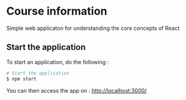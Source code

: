 # Course information

Simple web applicaton for understanding the core concepts of React

## Start the application

To start an application, do the following :

```bash
# Start the application
$ npm start
```

You can then access the app on : [http://localhost:3000/](http://localhost:3000/)
